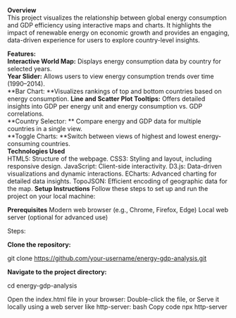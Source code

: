 **Overview**	
This project visualizes the relationship between global energy consumption and GDP efficiency using interactive maps and charts. It highlights the impact of renewable energy on economic growth and provides an engaging, data-driven experience for users to explore country-level insights.

**Features:**	
**Interactive World Map:** Displays energy consumption data by country for selected years.	
**Year Slider:** Allows users to view energy consumption trends over time (1990–2014).	
**Bar Chart: **Visualizes rankings of top and bottom countries based on energy consumption.	
**Line and Scatter Plot Tooltips:** Offers detailed insights into GDP per energy unit and energy consumption vs. GDP correlations.	
**Country Selector: ** Compare energy and GDP data for multiple countries in a single view.		
**Toggle Charts: **Switch between views of highest and lowest energy-consuming countries.	
**Technologies Used**  
HTML5: Structure of the webpage.
CSS3: Styling and layout, including responsive design.
JavaScript: Client-side interactivity.
D3.js: Data-driven visualizations and dynamic interactions.
ECharts: Advanced charting for detailed data insights.
TopoJSON: Efficient encoding of geographic data for the map.
**Setup Instructions**
Follow these steps to set up and run the project on your local machine:

**Prerequisites**
Modern web browser (e.g., Chrome, Firefox, Edge)
Local web server (optional for advanced use)

Steps:

**Clone the repository:**

git clone https://github.com/your-username/energy-gdp-analysis.git

**Navigate to the project directory:**

cd energy-gdp-analysis

Open the index.html file in your browser:
Double-click the file, or
Serve it locally using a web server like http-server:
bash
Copy code
npx http-server
